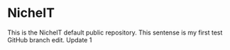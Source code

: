 # NicheIT
This is the NicheIT default public repository. This sentense is my first test GitHub branch edit.
Update 1